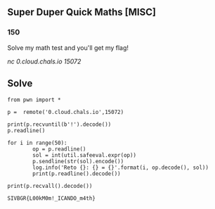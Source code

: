 

## Super Duper Quick Maths [MISC]

### 150

Solve my math test and you'll get my flag!

_nc 0.cloud.chals.io 15072_

## Solve

```
from pwn import *

p =  remote('0.cloud.chals.io',15072)

print(p.recvuntil(b'!').decode())
p.readline()

for i in range(50):
        op = p.readline()
        sol = int(util.safeeval.expr(op))
        p.sendline(str(sol).encode())
        log.info('Reto {}: {} = {}'.format(i, op.decode(), sol))
        print(p.readline().decode())

print(p.recvall().decode())
```

```
SIVBGR{L00kM0m!_ICANDO_m4th}
```